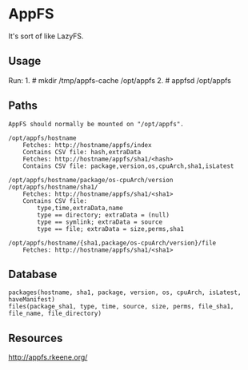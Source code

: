 AppFS
=====
It's sort of like LazyFS.

Usage
-----
Run:
	1. # mkdir /tmp/appfs-cache /opt/appfs
	2. # appfsd /opt/appfs


Paths
-----
    AppFS should normally be mounted on "/opt/appfs".

    /opt/appfs/hostname
    	Fetches: http://hostname/appfs/index
    	Contains CSV file: hash,extraData
    	Fetches: http://hostname/appfs/sha1/<hash>
    	Contains CSV file: package,version,os,cpuArch,sha1,isLatest

    /opt/appfs/hostname/package/os-cpuArch/version
    /opt/appfs/hostname/sha1/
    	Fetches: http://hostname/appfs/sha1/<sha1>
    	Contains CSV file:
    		type,time,extraData,name
    		type == directory; extraData = (null)
    		type == symlink; extraData = source
    		type == file; extraData = size,perms,sha1

    /opt/appfs/hostname/{sha1,package/os-cpuArch/version}/file
    	Fetches: http://hostname/appfs/sha1/<sha1>

Database
--------
    packages(hostname, sha1, package, version, os, cpuArch, isLatest, haveManifest)
    files(package_sha1, type, time, source, size, perms, file_sha1, file_name, file_directory)

Resources
---------
http://appfs.rkeene.org/

